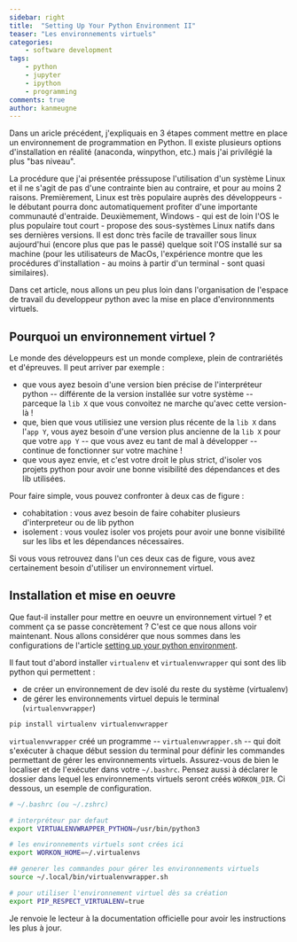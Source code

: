 ```yaml
---
sidebar: right
title:  "Setting Up Your Python Environment II"
teaser: "Les environnements virtuels"
categories:
    - software development
tags:
    - python
    - jupyter
    - ipython
    - programming
comments: true
author: kanmeugne
---
```


Dans un aricle précédent, j'expliquais en 3 étapes comment mettre en place un environnement de programmation en Python. Il existe plusieurs options d'installation en réalité (anaconda, winpython, etc.) mais j'ai privilégié la plus "bas niveau".

La procédure que j'ai présentée préssupose l'utilisation d'un système Linux et il ne s'agit de pas d'une contrainte bien au contraire, et pour au moins 2 raisons. Premièrement, Linux est très populaire auprès des développeurs - le débutant pourra donc automatiquement profiter d'une importante communauté d'entraide. Deuxièmement, Windows - qui est de loin l'OS le plus populaire tout court - propose des sous-systèmes Linux natifs dans ses dernières versions. Il est donc très facile de travailler sous linux aujourd'hui (encore plus que pas le passé) quelque soit l'OS installé sur sa machine (pour les utilisateurs de MacOs, l'expérience montre que les procédures d'installation - au moins à partir d'un terminal - sont quasi similaires).

Dans cet article, nous allons un peu plus loin dans l'organisation de l'espace de travail du developpeur python avec la mise en place d'environnments virtuels.

## Pourquoi un environnement virtuel ?

Le monde des développeurs est un monde complexe, plein de contrariétés et d'épreuves. Il peut arriver par exemple :
- que vous ayez besoin d'une version bien précise de l'interpréteur python -- différente de la version installée sur votre système -- parceque la `lib X` que vous convoitez ne marche qu'avec cette version-là !
- que, bien que vous utilisiez une version plus récente de la `lib X` dans l'`app Y`, vous ayez besoin d'une version plus ancienne de la `lib X` pour que votre `app Y` -- que vous avez eu tant de mal à développer -- continue de fonctionner sur votre machine ! 
- que vous ayez envie, et c'est votre droit le plus strict, d'isoler vos projets python pour avoir une bonne visibilité des dépendances et des lib utilisées. 

Pour faire simple, vous pouvez confronter à deux cas de figure : 
- cohabitation : vous avez besoin de faire cohabiter plusieurs d'interpreteur ou de lib python
- isolement : vous voulez isoler vos projets pour avoir une bonne visibilité sur les libs et les dépendances nécessaires. 

Si vous vous retrouvez dans l'un ces deux cas de figure, vous avez certainement besoin d'utiliser un environnement virtuel. 

## Installation et mise en oeuvre

Que faut-il installer pour mettre en oeuvre un environnement virtuel ? et comment ça se passe concrètement ? C'est ce que nous allons voir maintenant. Nous allons considérer que nous sommes dans les configurations de l'article [setting up your python environment](/dev/2021-05-03-setting-up-your-python-environment.md).

Il faut tout d'abord installer `virtualenv` et `virtualenvwrapper` qui sont des lib python qui permettent :
- de créer un environnement de dev isolé du reste du système (virtualenv)
- de gérer les environnements virtuel depuis le terminal (`virtualenvwrapper`)

```python
pip install virtualenv virtualenvwrapper
```

`virtualenvwrapper` créé un programme -- `virtualenvwrapper.sh` -- qui doit s'exécuter à chaque début session du terminal pour définir les commandes permettant de gérer les environnements virtuels. Assurez-vous de bien le localiser et de l'exécuter dans votre `~/.bashrc`. Pensez aussi à déclarer le dossier dans lequel les environnements virtuels seront créés `WORKON_DIR`. Ci dessous, un esemple de configuration.

```bash
# ~/.bashrc (ou ~/.zshrc)

# interpréteur par defaut
export VIRTUALENVWRAPPER_PYTHON=/usr/bin/python3 

# les environnements virtuels sont crées ici
export WORKON_HOME=~/.virtualenvs 

## generer les commandes pour gérer les environnements virtuels
source ~/.local/bin/virtualenvwrapper.sh

# pour utiliser l'environnement virtuel dès sa création
export PIP_RESPECT_VIRTUALENV=true
```

Je renvoie le lecteur à la documentation officielle pour avoir les instructions les plus à jour.


[1]: https://www.howtogeek.com/790062/how-to-install-bash-on-windows-11/
[2]: https://www.python.org "see the available version"
[3]: https://docs.python-guide.org/starting/install3/linux/
[4]: https://www.guru99.com/python-ide-code-editor.html#:~:text=IDLE%20%28Integrated%20Development%20and%20Learning%20Environment%29%20is%20a,can%20be%20used%20on%20Windows%2C%20macOS%2C%20and%20Unix
[5]: https://jupyter.org/install
[6]: https://jupyter.org/
[7]: https://ipython.org/
[8]: https://code.visualstudio.com/docs
[9]: https://www.sublimetext.com/
[10]: https://www.jetbrains.com/pycharm/